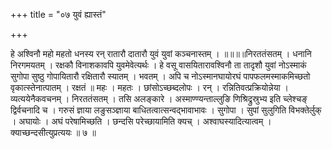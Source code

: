 +++
title = "०७ युवं ह्यास्तं"

+++

हे अश्विनौ महो महतो धनस्य रन् रातारौ दातारौ युवं युवां कञ्चनास्तम् । ॥॥॥॥निरततंसतम् । धनानि निरगमयतम् । रक्षकौ विनाशकावपि युवमेवेत्यर्थः । हे वसू वासयितारावश्विनौ ता तादृशौ युवां नोऽस्माकं सुगोपा सुष्ठु गोपायितारौ रक्षितारौ स्यातम् । भवतम् । अपि च नोऽस्मानघायोरघं पापफलमस्माकमिच्छतो वृकात्स्तेनात्पातम् । रक्षतं ॥ महः । महतः । छांसोऽच्छब्दलोपः । रन् । रन्नितिवत्प्रक्रियोन्नेया । व्यत्ययेनैकवचनम् । निरततंसतम् । तसि अलङ्कारे । अस्माण्ण्यन्ताल्लुङि णिश्रिद्रुस्रुभ्य इति च्लेश्चङ् द्विर्वचनादि च । गरुसं ज्ञाया लङुसञ्ज्ञाया बाधितत्वात्सन्वद्भावाभावः । सुगोपा । सुपां सुलुगिति विभक्तेर्लुक् । अघायोः । अघं परेषामिच्छति । छन्दसि परेच्छायामिति क्यच् । अश्वाघस्यादित्यात्वम् । क्याच्छन्दसीत्युप्रत्ययः ॥ ७ ॥